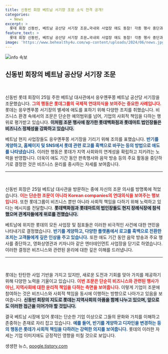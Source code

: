 ```yaml
---
title: 신동빈 회장 베트남 서기장 조문 소식 전격 공개!
categories:
  - News
excerpt: >
  롯데 회장 신동빈, 베트남 공산당 서기장 조문…국내외 사업장 애도 동참! 각종 행사 중단과 흑백 로고 사용 등 특별한 조치에 주목! 클릭해서 자세한 소식 확인하세요!
feature_text: >
  롯데 회장 신동빈, 베트남 공산당 서기장 조문…국내외 사업장 애도 동참! 각종 행사 중단과 흑백 로고 사용 등 특별한 조치에 주목! 클릭해서 자세한 소식 확인하세요!
image: 'https://www.behealthy4u.com/wp-content/uploads/2024/06/news.jpg'
---
```


<p><img src="https://www.behealthy4u.com/wp-content/uploads/2024/06/news.jpg" alt="info 속보" /></p>

<h2 data-ke-size="size26">신동빈 회장의 베트남 공산당 서기장 조문</h2>

<p data-ke-size="size16">&nbsp;</p>

<p>신동빈 롯데 회장이 25일 주한 베트남 대사관에서 응우옌푸쫑 베트남 공산당 서기장을 조문했습니다. <b><span style="color: #ee2323;">그의 행동은 롯데그룹의 국제적 연대의식을 보여주는 중요한 사례입니다.</span></b> 롯데는 응우옌푸쫑 서기장의 별세에 애도를 표하기 위해 다양한 조치를 취했습니다. 비즈니스 환경 속에서의 조문은 단순한 예의범위를 넘어, 기업의 사회적 책임을 다하는 행위로 평가받고 있습니다. <b><span style="background-color: #21538527;">이처럼 조문 행사에 참가한 롯데백화점과 롯데마트 법인장들은 비즈니스 정체성을 강화하고 있습니다.</span></b></p>

<p>베트남 현지 사업장들도 응우옌푸쫑 서기장을 기리기 위해 조의를 표했습니다. <b><span style="color: #1a5490;">반기를 게양하고, 홈페이지 및 SNS에서 롯데 관련 로고를 흑백으로 바꾸는 등의 방법으로 애도를 나타냈습니다.</span></b> 이러한 행동은 롯데가 지역 사회와의 연계성을 확립하고 지키려는 노력을 반영합니다. 더욱이 애도 기간 동안 판촉행사와 음악 방송 등의 주요 활동을 중단하기로 결정한 것은 비즈니스 윤리를 중시하는 자세를 보여줍니다. </p>

<hr />

<p data-ke-size="size16">&nbsp;</p>

<p>신동빈 회장은 25일 베트남 대사관을 방문하는 중에 자신의 조문 의사를 방명록에 적었습니다. <b><span style="color: #ee2323;">이는 단순한 조문이 아니라 Korean companies의 연대의식을 보여주는 행보입니다.</span></b> 또한 롯데그룹이 비즈니스 뿐만 아니라 사회적 책임을 다하기 위해 노력하고 있다는 메시지를 전달합니다. <b><span style="background-color: #21538527;">롯데백화점과 롯데마트의 법인장들도 현지 장례식장에 참석했으며 관계자들에게 위로를 전했습니다.</span></b></p>

<p>베트남에 위치한 롯데의 모든 사업장 및 점포들은 이러한 비극적인 사건에 대한 연민을 나타내기로 결정했습니다. <b><span style="color: #1a5490;">반기를 게양하고, 다양한 플랫폼에서 로고를 흑백으로 전환한 조치는 고객들에게 깊은 인상을 주고 있습니다.</span></b> 또한 애도 기간 동안 음악 방송과 주요 행사를 중단하고, 영화상영관과 키자니아 같은 엔터테인먼트 사업장을 닫기로 하였습니다. 이러한 결정은 비즈니스와 관련된 윤리에 대한 깊은 이해를 드러냅니다.</p>

<hr />

<p data-ke-size="size16">&nbsp;</p>

<p>롯데는 탄탄한 사업 기반을 가지고 있지만, 새로운 도전과 기회를 맞아 가치를 제공하기 위해 다양한 노력을 기울이고 있습니다. <b><span style="color: #ee2323;">이번 조문은 단순히 비즈니스와 관련된 행사가 아닌, 지역사회에 대한 윤리적 책임을 다하는 측면을 보여줍니다.</span></b> 이렇게 기업이 조문에 참여하는 것은 비즈니스와 사회적 책임을 동시에 이행하는 방향으로 나아가고 있음을 보여줍니다. <b><span style="background-color: #21538527;">신동빈 회장의 지도로 롯데는 지역사회의 아픔을 함께 나누고 있으며, 앞으로도 이러한 접근을 이어가야 할 것입니다.</span></b></p>

<p>결국 베트남 시장에 있어 롯데는 단순한 기업 이상으로 그들의 문화와 가치를 이해하고 존중하는 존재로 자리 잡고 있습니다. <b><span style="color: #1a5490;">예를 들어, 반기를 게양하고 디자인을 변경하는 등의 행동은 롯데가 사회적 책임을 다하려는 강력한 의지를 보여줍니다.</span></b> 롯데의 이러한 자세는 기업 이미지에도 긍정적인 영향을 미칠 것으로 보입니다.</p>
생생한 뉴스, <a href="https://qoogle.tistory.com" rel="dofollow">qoogle.tistory.com</a>


